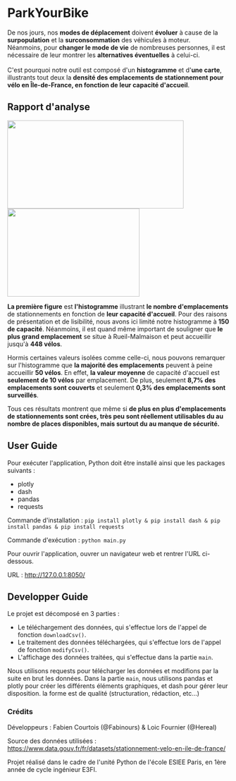 # ParkYourBike

De nos jours, nos **modes de déplacement** doivent **évoluer** à cause de la **surpopulation** et la **surconsommation** des véhicules à moteur.<br>
Néanmoins, pour **changer le mode de vie** de nombreuses personnes, il est nécessaire de leur montrer les **alternatives éventuelles** à celui-ci.<br><br>
C'est pourquoi notre outil est composé d'un **histogramme** et d'**une carte**, illustrants tout deux la **densité des emplacements de stationnement pour vélo en Île-de-France, en fonction de leur capacité d'accueil**.

## Rapport d'analyse
<img src="https://github.com/Fabinours/PYB/blob/master/PYB/Images/histo.png" width="400" height="200">  <img src="https://github.com/Fabinours/PYB/blob/master/PYB/Images/carte1.png" width="300" height="200">

**La première figure** est **l'histogramme** illustrant **le nombre d'emplacements** de stationnements en fonction de **leur capacité d'accueil**. Pour des raisons de présentation et de lisibilité, nous avons ici limité notre histogramme à **150 de capacité**. Néanmoins, il est quand même important de souligner que **le plus grand emplacement** se situe à Rueil-Malmaison et peut accueillir jusqu'à **448 vélos**.<br>

Hormis certaines valeurs isolées comme celle-ci, nous pouvons remarquer sur l'histogramme que **la majorité des emplacements** peuvent à peine accueillir **50 vélos**. En effet, **la valeur moyenne** de capacité d'accueil est **seulement de 10 vélos** par emplacement. De plus, seulement **8,7% des emplacements sont couverts** et seulement **0,3% des emplacements sont surveillés**.

Tous ces résultats montrent que même si **de plus en plus d'emplacements de stationnements sont crées, très peu sont réellement utilisables du au nombre de places disponibles, mais surtout du au manque de sécurité.**

## User Guide

Pour exécuter l'application, Python doit être installé ainsi que les packages suivants :
- plotly
- dash
- pandas
- requests

Commande d'installation : ```pip install plotly & pip install dash & pip install pandas & pip install requests```

Commande d'exécution : ```python main.py```

Pour ouvrir l'application, ouvrer un navigateur web et rentrer l'URL ci-dessous.

URL : http://127.0.0.1:8050/

## Developper Guide

Le projet est décomposé en 3 parties : 
- Le téléchargement des données, qui s'effectue lors de l'appel de fonction ```downloadCsv()```.
- Le traitement des données téléchargées, qui s'effectue lors de l'appel de fonction ```modifyCsv()```.
- L'affichage des données traitées, qui s'effectue dans la partie ```main```.

Nous utilisons requests pour télécharger les données et modifions par la suite en brut les données. 
Dans la partie ```main```, nous utilisons pandas et plotly pour créer les différents éléments graphiques, et dash pour gérer leur disposition.
la forme est de qualité (structuration, rédaction, etc...)

### Crédits

Développeurs : Fabien Courtois (@Fabinours) & Loic Fournier (@Hereal)<br>

Source des données utilisées : https://www.data.gouv.fr/fr/datasets/stationnement-velo-en-ile-de-france/<br>

Projet réalisé dans le cadre de l'unité Python de l'école ESIEE Paris, en 1ère année de cycle ingénieur E3FI.
